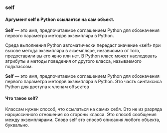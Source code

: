 ### self


#### Аргумент self в Python ссылается на сам объект.

 **Self** — это имя, предпочитаемое соглашением Python для обозначения первого параметра методов экземпляра в Python.
 
Среда выполнения Python автоматически передаст значение «self» при вызове метода экземпляра в экземпляре, независимо от того, предоставили вы его явно или нет.
В Python класс может наследовать атрибуты и методы поведения от другого класса, называемого подклассом.



**Self** — это имя, предпочитаемое соглашением Python для обозначения первого параметра методов экземпляра в Python.
 Это часть синтаксиса Python для доступа к членам объектов

#### Что такое self?

Классам нужен способ, что ссылаться на самих себя. Это не из разряда нарциссичного отношения со стороны класса. Это способ сообщения между экземплярами. Слово self это способ описания любого объекта, буквально. 

